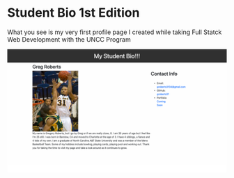 # Student Bio 1st Edition

<p>What you see is my very first profile page I created while taking Full Statck Web Development with the UNCC Program</p>

![Screenshot](./screenshot.png)

